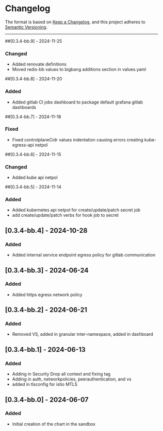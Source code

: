 # Changelog

The format is based on [Keep a Changelog](https://keepachangelog.com/en/1.0.0/), and this project adheres to [Semantic Versioning](https://semver.org/spec/v2.0.0.html).

---
##[0.3.4-bb.9] - 2024-11-25
### Changed
- Added renovate definitions
- Moved redis-bb values to bigbang additions section in values.yaml

##[0.3.4-bb.8] - 2024-11-20
### Added
- Added gitlab CI jobs dashboard to package default grafana gitlab dashboards

##[0.3.4-bb.7] - 2024-11-18
### Fixed
- Fixed controlplaneCidr values indentation causing errors creating kube-egress-api netpol 

##[0.3.4-bb.6] - 2024-11-15
### Changed
- Added kube api netpol

##[0.3.4-bb.5] - 2024-11-14
### Added
- Added kubernetes api netpol for create/update/patch secret job
- add create/update/patch verbs for hook job to secret

## [0.3.4-bb.4] - 2024-10-28
### Added
- Added internal service endpoint egress policy for gitlab communication

## [0.3.4-bb.3] - 2024-06-24
### Added
- Added https egress network policy

## [0.3.4-bb.2] - 2024-06-21
### Added
- Removed VS, added in granular inter-namespace, added in dashboard

## [0.3.4-bb.1] - 2024-06-13
### Added
- Adding in Security Drop all context and fixing tag
- Adding in auth, networkpolicies, peerauthentication, and vs
- added in tlsconfig for istio MTLS

## [0.3.4-bb.0] - 2024-06-07
### Added
- Initial creation of the chart in the sandbox
